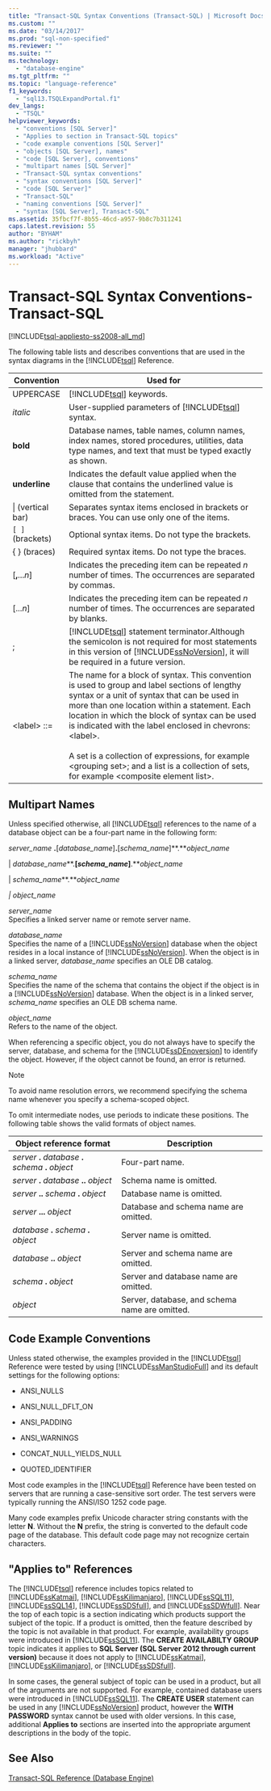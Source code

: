 ```yaml
---
title: "Transact-SQL Syntax Conventions (Transact-SQL) | Microsoft Docs"
ms.custom: ""
ms.date: "03/14/2017"
ms.prod: "sql-non-specified"
ms.reviewer: ""
ms.suite: ""
ms.technology: 
  - "database-engine"
ms.tgt_pltfrm: ""
ms.topic: "language-reference"
f1_keywords: 
  - "sql13.TSQLExpandPortal.f1"
dev_langs: 
  - "TSQL"
helpviewer_keywords: 
  - "conventions [SQL Server]"
  - "Applies to section in Transact-SQL topics"
  - "code example conventions [SQL Server]"
  - "objects [SQL Server], names"
  - "code [SQL Server], conventions"
  - "multipart names [SQL Server]"
  - "Transact-SQL syntax conventions"
  - "syntax conventions [SQL Server]"
  - "code [SQL Server]"
  - "Transact-SQL"
  - "naming conventions [SQL Server]"
  - "syntax [SQL Server], Transact-SQL"
ms.assetid: 35fbcf7f-8b55-46cd-a957-9b8c7b311241
caps.latest.revision: 55
author: "BYHAM"
ms.author: "rickbyh"
manager: "jhubbard"
ms.workload: "Active"
---
```

# Transact-SQL Syntax Conventions-Transact-SQL
[!INCLUDE[tsql-appliesto-ss2008-all_md](../../includes/tsql-appliesto-ss2008-all-md.md)]

  The following table lists and describes conventions that are used in the syntax diagrams in the [!INCLUDE[tsql](../../includes/tsql-md.md)] Reference.  
  
|Convention|Used for|  
|----------------|--------------|  
|UPPERCASE|[!INCLUDE[tsql](../../includes/tsql-md.md)] keywords.|  
|*italic*|User-supplied parameters of [!INCLUDE[tsql](../../includes/tsql-md.md)] syntax.|  
|**bold**|Database names, table names, column names, index names, stored procedures, utilities, data type names, and text that must be typed exactly as shown.|  
|**underline**|Indicates the default value applied when the clause that contains the underlined value is omitted from the statement.|  
|&#124; (vertical bar)|Separates syntax items enclosed in brackets or braces. You can use only one of the items.|  
|`[ ]` (brackets)|Optional syntax items. Do not type the brackets.|  
|{ } (braces)|Required syntax items. Do not type the braces.|  
|[**,**...*n*]|Indicates the preceding item can be repeated *n* number of times. The occurrences are separated by commas.|  
|[...*n*]|Indicates the preceding item can be repeated *n* number of times. The occurrences are separated by blanks.|  
|;|[!INCLUDE[tsql](../../includes/tsql-md.md)] statement terminator.Although the semicolon is not required for most statements in this version of [!INCLUDE[ssNoVersion](../../includes/ssnoversion-md.md)], it will be required in a future version.|  
|\<label> ::=|The name for a block of syntax. This convention is used to group and label sections of lengthy syntax or a unit of syntax that can be used in more than one location within a statement. Each location in which the block of syntax can be used is indicated with the label enclosed in chevrons: \<label>.<br /><br /> A set is a collection of expressions, for example \<grouping set>; and a list is a collection of sets, for example \<composite element list>.|  
  
## Multipart Names  
 Unless specified otherwise, all [!INCLUDE[tsql](../../includes/tsql-md.md)] references to the name of a database object can be a four-part name in the following form:  
  
 *server_name* **.**[*database_name*]**.**[*schema_name*]**.***object_name*  
  
 | *database_name***.**[*schema_name*]**.***object_name*  
  
 | *schema_name***.***object_name*  
  
 *| object_name*  
  
 *server_name*  
 Specifies a linked server name or remote server name.  
  
 *database_name*  
 Specifies the name of a [!INCLUDE[ssNoVersion](../../includes/ssnoversion-md.md)] database when the object resides in a local instance of [!INCLUDE[ssNoVersion](../../includes/ssnoversion-md.md)]. When the object is in a linked server, *database_name* specifies an OLE DB catalog.  
  
 *schema_name*  
 Specifies the name of the schema that contains the object if the object is in a [!INCLUDE[ssNoVersion](../../includes/ssnoversion-md.md)] database. When the object is in a linked server, *schema_name* specifies an OLE DB schema name.  
  
 *object_name*  
 Refers to the name of the object.  
  
 When referencing a specific object, you do not always have to specify the server, database, and schema for the [!INCLUDE[ssDEnoversion](../../includes/ssdenoversion-md.md)] to identify the object. However, if the object cannot be found, an error is returned.  
  
> [!NOTE]  
>  To avoid name resolution errors, we recommend specifying the schema name whenever you specify a schema-scoped object.  
  
 To omit intermediate nodes, use periods to indicate these positions. The following table shows the valid formats of object names.  
  
|Object reference format|Description|  
|-----------------------------|-----------------|  
|*server* **.** *database* **.** *schema* **.** *object*|Four-part name.|  
|*server* **.** *database* **..** *object*|Schema name is omitted.|  
|*server* **..** *schema* **.** *object*|Database name is omitted.|  
|*server* **...** *object*|Database and schema name are omitted.|  
|*database* **.** *schema* **.** *object*|Server name is omitted.|  
|*database* **..** *object*|Server and schema name are omitted.|  
|*schema* **.** *object*|Server and database name are omitted.|  
|*object*|Server, database, and schema name are omitted.|  
  
## Code Example Conventions  
 Unless stated otherwise, the examples provided in the [!INCLUDE[tsql](../../includes/tsql-md.md)] Reference were tested by using [!INCLUDE[ssManStudioFull](../../includes/ssmanstudiofull-md.md)] and its default settings for the following options:  
  
-   ANSI_NULLS  
  
-   ANSI_NULL_DFLT_ON  
  
-   ANSI_PADDING  
  
-   ANSI_WARNINGS  
  
-   CONCAT_NULL_YIELDS_NULL  
  
-   QUOTED_IDENTIFIER  
  
 Most code examples in the [!INCLUDE[tsql](../../includes/tsql-md.md)] Reference have been tested on servers that are running a case-sensitive sort order. The test servers were typically running the ANSI/ISO 1252 code page.  
  
 Many code examples prefix Unicode character string constants with the letter **N**. Without the **N** prefix, the string is converted to the default code page of the database. This default code page may not recognize certain characters.  
  
## "Applies to" References  
 The [!INCLUDE[tsql](../../includes/tsql-md.md)] reference includes topics related to [!INCLUDE[ssKatmai](../../includes/sskatmai-md.md)], [!INCLUDE[ssKilimanjaro](../../includes/sskilimanjaro-md.md)], [!INCLUDE[ssSQL11](../../includes/sssql11-md.md)], [!INCLUDE[ssSQL14](../../includes/sssql14-md.md)], [!INCLUDE[ssSDSfull](../../includes/sssdsfull-md.md)], and [!INCLUDE[ssSDWfull](../../includes/sssdwfull-md.md)]. Near the top of each topic is a section indicating which products support the subject of the topic. If a product is omitted, then the feature described by the topic is not available in that product. For example, availability groups were introduced in [!INCLUDE[ssSQL11](../../includes/sssql11-md.md)]. The **CREATE AVAILABILTY GROUP** topic indicates it applies to **SQL Server (SQL Server 2012 through current version)** because it does not apply to [!INCLUDE[ssKatmai](../../includes/sskatmai-md.md)], [!INCLUDE[ssKilimanjaro](../../includes/sskilimanjaro-md.md)], or [!INCLUDE[ssSDSfull](../../includes/sssdsfull-md.md)].  
  
 In some cases, the general subject of topic can be used in a product, but all of the arguments are not supported. For example, contained database users were introduced in [!INCLUDE[ssSQL11](../../includes/sssql11-md.md)]. The **CREATE USER** statement can be used in any [!INCLUDE[ssNoVersion](../../includes/ssnoversion-md.md)] product, however the **WITH PASSWORD** syntax cannot be used with older versions. In this case, additional **Applies to** sections are inserted into the appropriate argument descriptions in the body of the topic.  
  
## See Also  
 [Transact-SQL Reference &#40;Database Engine&#41;](../../t-sql/transact-sql-reference-database-engine.md)  
  
  


